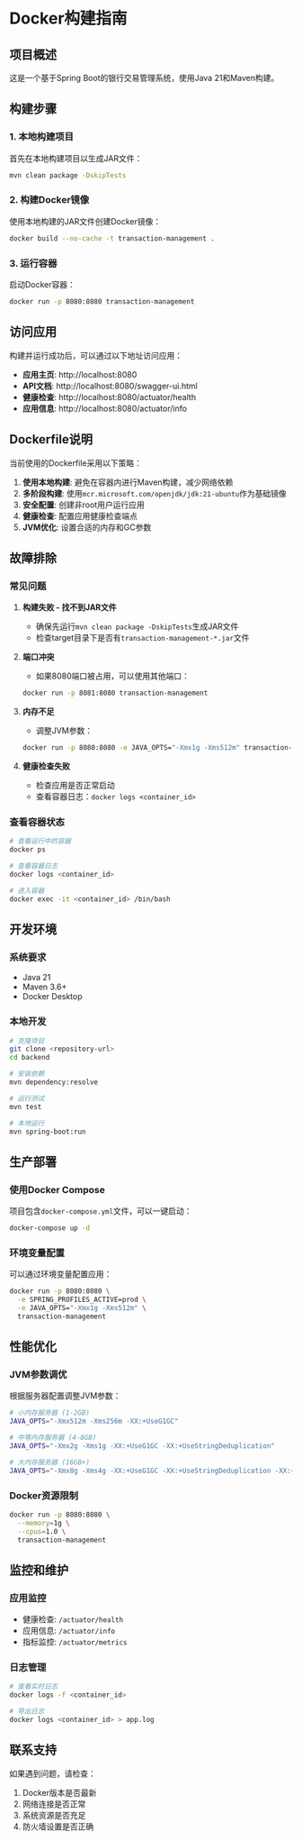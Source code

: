# Docker构建指南

## 项目概述
这是一个基于Spring Boot的银行交易管理系统，使用Java 21和Maven构建。

## 构建步骤

### 1. 本地构建项目
首先在本地构建项目以生成JAR文件：
```bash
mvn clean package -DskipTests
```

### 2. 构建Docker镜像
使用本地构建的JAR文件创建Docker镜像：
```bash
docker build --no-cache -t transaction-management .
```

### 3. 运行容器
启动Docker容器：
```bash
docker run -p 8080:8080 transaction-management
```

## 访问应用

构建并运行成功后，可以通过以下地址访问应用：

- **应用主页**: http://localhost:8080
- **API文档**: http://localhost:8080/swagger-ui.html
- **健康检查**: http://localhost:8080/actuator/health
- **应用信息**: http://localhost:8080/actuator/info

## Dockerfile说明

当前使用的Dockerfile采用以下策略：

1. **使用本地构建**: 避免在容器内进行Maven构建，减少网络依赖
2. **多阶段构建**: 使用`mcr.microsoft.com/openjdk/jdk:21-ubuntu`作为基础镜像
3. **安全配置**: 创建非root用户运行应用
4. **健康检查**: 配置应用健康检查端点
5. **JVM优化**: 设置合适的内存和GC参数

## 故障排除

### 常见问题

1. **构建失败 - 找不到JAR文件**
   - 确保先运行`mvn clean package -DskipTests`生成JAR文件
   - 检查target目录下是否有`transaction-management-*.jar`文件

2. **端口冲突**
   - 如果8080端口被占用，可以使用其他端口：
   ```bash
   docker run -p 8081:8080 transaction-management
   ```

3. **内存不足**
   - 调整JVM参数：
   ```bash
   docker run -p 8080:8080 -e JAVA_OPTS="-Xmx1g -Xms512m" transaction-management
   ```

4. **健康检查失败**
   - 检查应用是否正常启动
   - 查看容器日志：`docker logs <container_id>`

### 查看容器状态
```bash
# 查看运行中的容器
docker ps

# 查看容器日志
docker logs <container_id>

# 进入容器
docker exec -it <container_id> /bin/bash
```

## 开发环境

### 系统要求
- Java 21
- Maven 3.6+
- Docker Desktop

### 本地开发
```bash
# 克隆项目
git clone <repository-url>
cd backend

# 安装依赖
mvn dependency:resolve

# 运行测试
mvn test

# 本地运行
mvn spring-boot:run
```

## 生产部署

### 使用Docker Compose
项目包含`docker-compose.yml`文件，可以一键启动：
```bash
docker-compose up -d
```

### 环境变量配置
可以通过环境变量配置应用：
```bash
docker run -p 8080:8080 \
  -e SPRING_PROFILES_ACTIVE=prod \
  -e JAVA_OPTS="-Xmx1g -Xms512m" \
  transaction-management
```

## 性能优化

### JVM参数调优
根据服务器配置调整JVM参数：
```bash
# 小内存服务器 (1-2GB)
JAVA_OPTS="-Xmx512m -Xms256m -XX:+UseG1GC"

# 中等内存服务器 (4-8GB)
JAVA_OPTS="-Xmx2g -Xms1g -XX:+UseG1GC -XX:+UseStringDeduplication"

# 大内存服务器 (16GB+)
JAVA_OPTS="-Xmx8g -Xms4g -XX:+UseG1GC -XX:+UseStringDeduplication -XX:+UseCompressedOops"
```

### Docker资源限制
```bash
docker run -p 8080:8080 \
  --memory=1g \
  --cpus=1.0 \
  transaction-management
```

## 监控和维护

### 应用监控
- 健康检查: `/actuator/health`
- 应用信息: `/actuator/info`
- 指标监控: `/actuator/metrics`

### 日志管理
```bash
# 查看实时日志
docker logs -f <container_id>

# 导出日志
docker logs <container_id> > app.log
```

## 联系支持

如果遇到问题，请检查：
1. Docker版本是否最新
2. 网络连接是否正常
3. 系统资源是否充足
4. 防火墙设置是否正确 